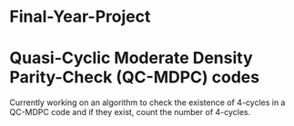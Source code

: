 # Final-Year-Project
# Quasi-Cyclic Moderate Density Parity-Check (QC-MDPC) codes

Currently working on an algorithm to check the existence of 4-cycles in a QC-MDPC code and if they exist, count the number of 4-cycles.


